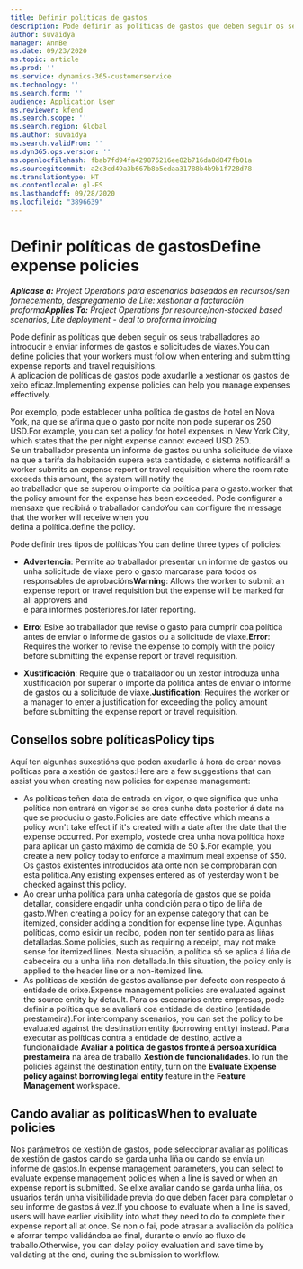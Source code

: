 ```yaml
---
title: Definir políticas de gastos
description: Pode definir as políticas de gastos que deben seguir os seus traballadores ao introducir e enviar informes de gastos e solicitudes de viaxes.
author: suvaidya
manager: AnnBe
ms.date: 09/23/2020
ms.topic: article
ms.prod: ''
ms.service: dynamics-365-customerservice
ms.technology: ''
ms.search.form: ''
audience: Application User
ms.reviewer: kfend
ms.search.scope: ''
ms.search.region: Global
ms.author: suvaidya
ms.search.validFrom: ''
ms.dyn365.ops.version: ''
ms.openlocfilehash: fbab7fd94fa429876216ee82b716da8d847fb01a
ms.sourcegitcommit: a2c3cd49a3b667b8b5edaa31788b4b9b1f728d78
ms.translationtype: HT
ms.contentlocale: gl-ES
ms.lasthandoff: 09/28/2020
ms.locfileid: "3896639"
---
```

# <a name="define-expense-policies"></a><span data-ttu-id="bb2ee-103">Definir políticas de gastos</span><span class="sxs-lookup"><span data-stu-id="bb2ee-103">Define expense policies</span></span>

<span data-ttu-id="bb2ee-104">_**Aplícase a:** Project Operations para escenarios baseados en recursos/sen fornecemento, despregamento de Lite: xestionar a facturación proforma_</span><span class="sxs-lookup"><span data-stu-id="bb2ee-104">_**Applies To:** Project Operations for resource/non-stocked based scenarios, Lite deployment - deal to proforma invoicing_</span></span>

<span data-ttu-id="bb2ee-105">Pode definir as políticas que deben seguir os seus traballadores ao introducir e enviar informes de gastos e solicitudes de viaxes.</span><span class="sxs-lookup"><span data-stu-id="bb2ee-105">You can define policies that your workers must follow when entering and submitting expense reports and travel requisitions.</span></span>         
<span data-ttu-id="bb2ee-106">A aplicación de políticas de gastos pode axudarlle a xestionar os gastos de xeito eficaz.</span><span class="sxs-lookup"><span data-stu-id="bb2ee-106">Implementing expense policies can help you manage expenses effectively.</span></span>         

<span data-ttu-id="bb2ee-107">Por exemplo, pode establecer unha política de gastos de hotel en Nova York, na que se afirma que o gasto por noite non pode superar os 250 USD.</span><span class="sxs-lookup"><span data-stu-id="bb2ee-107">For example, you can set a policy for hotel expenses in New York City, which states that the per night expense cannot exceed USD 250.</span></span>       
<span data-ttu-id="bb2ee-108">Se un traballador presenta un informe de gastos ou unha solicitude de viaxe na que a tarifa da habitación supera esta cantidade, o sistema notificará</span><span class="sxs-lookup"><span data-stu-id="bb2ee-108">If a worker submits an expense report or travel requisition where the room rate exceeds this amount, the system will notify the</span></span>         
<span data-ttu-id="bb2ee-109">ao traballador que se superou o importe da política para o gasto.</span><span class="sxs-lookup"><span data-stu-id="bb2ee-109">worker that the policy amount for the expense has been exceeded.</span></span> <span data-ttu-id="bb2ee-110">Pode configurar a mensaxe que recibirá o traballador cando</span><span class="sxs-lookup"><span data-stu-id="bb2ee-110">You can configure the message that the worker will receive when you</span></span>        
<span data-ttu-id="bb2ee-111">defina a política.</span><span class="sxs-lookup"><span data-stu-id="bb2ee-111">define the policy.</span></span>      
        
<span data-ttu-id="bb2ee-112">Pode definir tres tipos de políticas:</span><span class="sxs-lookup"><span data-stu-id="bb2ee-112">You can define three types of policies:</span></span>         
        
- <span data-ttu-id="bb2ee-113">**Advertencia**: Permite ao traballador presentar un informe de gastos ou unha solicitude de viaxe pero o gasto marcarase para todos os responsables de aprobacións</span><span class="sxs-lookup"><span data-stu-id="bb2ee-113">**Warning**: Allows the worker to submit an expense report or travel requisition but the expense will be marked for all approvers and</span></span>         
  <span data-ttu-id="bb2ee-114">e para informes posteriores.</span><span class="sxs-lookup"><span data-stu-id="bb2ee-114">for later reporting.</span></span>        

- <span data-ttu-id="bb2ee-115">**Erro**: Esixe ao traballador que revise o gasto para cumprir coa política antes de enviar o informe de gastos ou a solicitude de viaxe.</span><span class="sxs-lookup"><span data-stu-id="bb2ee-115">**Error**: Requires the worker to revise the expense to comply with the policy before submitting the expense report or travel requisition.</span></span>        
 
 - <span data-ttu-id="bb2ee-116">**Xustificación**: Require que o traballador ou un xestor introduza unha xustificación por superar o importe da política antes de enviar o informe de gastos ou a solicitude de viaxe.</span><span class="sxs-lookup"><span data-stu-id="bb2ee-116">**Justification**: Requires the worker or a manager to enter a justification for exceeding the policy amount before submitting the expense report or travel requisition.</span></span>        

## <a name="policy-tips"></a><span data-ttu-id="bb2ee-117">Consellos sobre políticas</span><span class="sxs-lookup"><span data-stu-id="bb2ee-117">Policy tips</span></span>
<span data-ttu-id="bb2ee-118">Aquí ten algunhas suxestións que poden axudarlle á hora de crear novas políticas para a xestión de gastos:</span><span class="sxs-lookup"><span data-stu-id="bb2ee-118">Here are a few suggestions that can assist you when creating new policies for expense management:</span></span> 

- <span data-ttu-id="bb2ee-119">As políticas teñen data de entrada en vigor, o que significa que unha política non entrará en vigor se se crea cunha data posterior á data na que se produciu o gasto.</span><span class="sxs-lookup"><span data-stu-id="bb2ee-119">Policies are date effective which means a policy won't take effect if it's created with a date after the date that the expense occurred.</span></span> <span data-ttu-id="bb2ee-120">Por exemplo, vostede crea unha nova política hoxe para aplicar un gasto máximo de comida de 50 $.</span><span class="sxs-lookup"><span data-stu-id="bb2ee-120">For example, you create a new policy today to enforce a maximum meal expense of $50.</span></span> <span data-ttu-id="bb2ee-121">Os gastos existentes introducidos ata onte non se comprobarán con esta política.</span><span class="sxs-lookup"><span data-stu-id="bb2ee-121">Any existing expenses entered as of yesterday won't be checked against this policy.</span></span>
- <span data-ttu-id="bb2ee-122">Ao crear unha política para unha categoría de gastos que se poida detallar, considere engadir unha condición para o tipo de liña de gasto.</span><span class="sxs-lookup"><span data-stu-id="bb2ee-122">When creating a policy for an expense category that can be itemized, consider adding a condition for expense line type.</span></span> <span data-ttu-id="bb2ee-123">Algunhas políticas, como esixir un recibo, poden non ter sentido para as liñas detalladas.</span><span class="sxs-lookup"><span data-stu-id="bb2ee-123">Some policies, such as requiring a receipt, may not make sense for itemized lines.</span></span> <span data-ttu-id="bb2ee-124">Nesta situación, a política só se aplica á liña de cabeceira ou a unha liña non detallada.</span><span class="sxs-lookup"><span data-stu-id="bb2ee-124">In this situation, the policy only is applied to the header line or a non-itemized line.</span></span> 
- <span data-ttu-id="bb2ee-125">As políticas de xestión de gastos avalíanse por defecto con respecto á entidade de orixe.</span><span class="sxs-lookup"><span data-stu-id="bb2ee-125">Expense management policies are evaluated against the source entity by default.</span></span> <span data-ttu-id="bb2ee-126">Para os escenarios entre empresas, pode definir a política que se avaliará coa entidade de destino (entidade prestameira).</span><span class="sxs-lookup"><span data-stu-id="bb2ee-126">For intercompany scenarios, you can set the policy to be evaluated against the destination entity (borrowing entity) instead.</span></span> <span data-ttu-id="bb2ee-127">Para executar as políticas contra a entidade de destino, active a funcionalidade **Avaliar a política de gastos fronte á persoa xurídica prestameira** na área de traballo **Xestión de funcionalidades**.</span><span class="sxs-lookup"><span data-stu-id="bb2ee-127">To run the policies against the destination entity, turn on the **Evaluate Expense policy against borrowing legal entity** feature in the **Feature Management** workspace.</span></span>

## <a name="when-to-evaluate-policies"></a><span data-ttu-id="bb2ee-128">Cando avaliar as políticas</span><span class="sxs-lookup"><span data-stu-id="bb2ee-128">When to evaluate policies</span></span>

<span data-ttu-id="bb2ee-129">Nos parámetros de xestión de gastos, pode seleccionar avaliar as políticas de xestión de gastos cando se garda unha liña ou cando se envía un informe de gastos.</span><span class="sxs-lookup"><span data-stu-id="bb2ee-129">In expense management parameters, you can select to evaluate expense management policies when a line is saved or when an expense report is submitted.</span></span> <span data-ttu-id="bb2ee-130">Se elixe avaliar cando se garda unha liña, os usuarios terán unha visibilidade previa do que deben facer para completar o seu informe de gastos á vez.</span><span class="sxs-lookup"><span data-stu-id="bb2ee-130">If you choose to evaluate when a line is saved, users will have earlier visibility into what they need to do to complete their expense report all at once.</span></span> <span data-ttu-id="bb2ee-131">Se non o fai, pode atrasar a avaliación da política e aforrar tempo validándoa ao final, durante o envío ao fluxo de traballo.</span><span class="sxs-lookup"><span data-stu-id="bb2ee-131">Otherwise, you can delay policy evaluation and save time by validating at the end, during the submission to workflow.</span></span>
